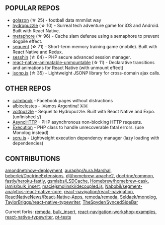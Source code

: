 ## POPULAR REPOS


- [golazon](https://github.com/sobstel/golazon) (☆ 25) - football data mnmlist way
- [hydropuzzle](https://github.com/sobstel/hydropuzzle) (☆ 10) - Surreal tech adventure game for iOS and Android. Built with React Native.
- [metaphore](https://github.com/sobstel/metaphore) (☆ 96) - Cache slam defense using a semaphore to prevent dogpile effect.
- [sequent](https://github.com/sobstel/sequent) (☆ 71) - Short-term memory training game (mobile). Built with React Native and Redux.
- [sesshin](https://github.com/sobstel/sesshin) (☆ 64) - PHP secure advanced session manager.
- [react-native-animatable-unmountable](https://github.com/sobstel/react-native-animatable-unmountable) (☆ 11) - Declarative transitions and animations for React Native (with unmount effect)
- [jsonp.js](https://github.com/sobstel/jsonp.js) (☆ 35) - Lightweight JSONP library for cross-domain ajax calls.

## OTHER REPOS


- [calmbook](https://github.com/sobstel/calmbook) - Facebook pages without distractions
- [albicelestes](https://github.com/sobstel/albicelestes) - ¡Vamos Argentina! 🇦🇷
- [voltpuzzle](https://github.com/sobstel/voltpuzzle) - Sequel to Hydropuzzle. Built with React Native and Expo. (unfinished :/)
- [AsyncHTTP](https://github.com/sobstel/AsyncHTTP) - PHP asynchronous non-blocking HTTP requests.
- [Execution](https://github.com/sobstel/Execution) - PHP class to handle unrecoverable fatal errors. (use Monolog instead)
- [scru.js](https://github.com/sobstel/scru.js) - Lightweight execution dependency manager (lazy loading with dependencies)

## CONTRIBUTIONS

[amondnet/now-deployment](https://github.com/amondnet/now-deployment/commits?author=sobstel), [auraphp/Aura.Marshal](https://github.com/auraphp/Aura.Marshal/commits?author=sobstel), [beberlei/DoctrineExtensions](https://github.com/beberlei/DoctrineExtensions/commits?author=sobstel), [djl/homebrew-apache2](https://github.com/djl/homebrew-apache2/commits?author=sobstel), [doctrine/common](https://github.com/doctrine/common/commits?author=sobstel), [fastly/heroku-fastly](https://github.com/fastly/heroku-fastly/commits?author=sobstel), [gsmlabs/LSDCache](https://github.com/gsmlabs/LSDCache/commits?author=sobstel), [Homebrew/homebrew-cask](https://github.com/Homebrew/homebrew-cask/commits?author=sobstel), [jamis/bulk_insert](https://github.com/jamis/bulk_insert/commits?author=sobstel), [maciejsmolinski/decoupled.js](https://github.com/maciejsmolinski/decoupled.js/commits?author=sobstel), [Nabobil/segment-analytics-react-native-core](https://github.com/Nabobil/segment-analytics-react-native-core/commits?author=sobstel), [react-navigation/react-navigation](https://github.com/react-navigation/react-navigation/commits?author=sobstel), [ReactNativeNews/React-Native-Apps](https://github.com/ReactNativeNews/React-Native-Apps/commits?author=sobstel), [remeda/remeda](https://github.com/remeda/remeda/commits?author=sobstel), [Seldaek/monolog](https://github.com/Seldaek/monolog/commits?author=sobstel), [TaylorBriggs/react-native-typewriter](https://github.com/TaylorBriggs/react-native-typewriter/commits?author=sobstel), [TheSpyder/SyncedSideBar](https://github.com/TheSpyder/SyncedSideBar/commits?author=sobstel)

Current forks:
[remeda](https://github.com/sobstel/remeda), [bulk_insert](https://github.com/sobstel/bulk_insert), [react-navigation-workshop-examples](https://github.com/sobstel/react-navigation-workshop-examples), [react-native-typewriter](https://github.com/sobstel/react-native-typewriter), [pt-tests](https://github.com/sobstel/pt-tests)


<!--
**sobstel/sobstel** is a ✨ _special_ ✨ repository because its `README.md` (this file) appears on your GitHub profile.

Here are some ideas to get you started:

- 🔭 I’m currently working on ...
- 🌱 I’m currently learning ...
- 👯 I’m looking to collaborate on ...
- 🤔 I’m looking for help with ...
- 💬 Ask me about ...
- 📫 How to reach me: ...
- 😄 Pronouns: ...
- ⚡ Fun fact: ...
-->
